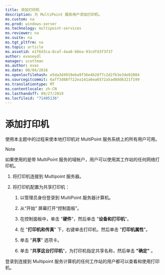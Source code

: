 ```yaml
---
title: 添加打印机
description: 为 MultiPoint 服务用户添加打印机。
ms.custom: na
ms.prod: windows-server
ms.technology: multipoint-services
ms.reviewer: na
ms.suite: na
ms.tgt_pltfrm: na
ms.topic: article
ms.assetid: e1f6d3ca-8caf-4aa0-b0ea-93cdfd3f3f37
author: evaseydl
manager: scottman
ms.author: evas
ms.date: 08/04/2016
ms.openlocfilehash: e5da3d4919eba9f36e4b28f7c2d2fb3e3de02804
ms.sourcegitcommit: 6aff3d88ff22ea141a6ea6572a5ad8dd6321f199
ms.translationtype: MT
ms.contentlocale: zh-CN
ms.lasthandoff: 09/27/2019
ms.locfileid: "71405136"
---
```

# <a name="add-printers"></a>添加打印机
使用本主题中的过程来使本地打印机对 MultiPoint 服务系统上的所有用户可用。  
  
> [!NOTE]  
> 如果使用的是带 MultiPoint 服务的域帐户，用户可以使用其工作站的任何网络打印机。  
  
1.  将打印机连接到 Multipoint 服务器。  
  
2.  将打印机配置为共享打印机：  
  
    1.  以管理员身份登录到 MultiPoint 服务器计算机。  
  
    2.  从“开始” 屏幕打开“控制面板”。  
  
    3.  在控制面板中，单击 "**硬件**"，然后单击 "**设备和打印机**"。  
  
    4.  在 "**打印机和传真**" 下，右键单击打印机，然后单击 "**打印机属性**"。  
  
    5.  单击 "**共享**" 选项卡。  
  
    6.  单击 "**共享这台打印机**"，为打印机指定共享名称，然后单击 **"确定"** 。  
  
登录到连接到 Multipoint 服务计算机的任何工作站的用户都可以查看和使用打印机。 